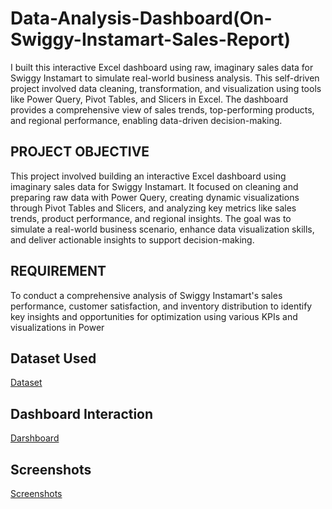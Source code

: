 # Data-Analysis-Dashboard(On-Swiggy-Instamart-Sales-Report)
I built this interactive Excel dashboard using raw, imaginary sales data for Swiggy Instamart to simulate real-world business analysis. This self-driven project involved data cleaning, transformation, and visualization using tools like Power Query, Pivot Tables, and Slicers in Excel. The dashboard provides a comprehensive view of sales trends, top-performing products, and regional performance, enabling data-driven decision-making.

## PROJECT OBJECTIVE
This project involved building an interactive Excel dashboard using imaginary sales data for Swiggy Instamart. It focused on cleaning and preparing raw data with Power Query, creating dynamic visualizations through Pivot Tables and Slicers, and analyzing key metrics like sales trends, product performance, and regional insights. The goal was to simulate a real-world business scenario, enhance data visualization skills, and deliver actionable insights to support decision-making.

## REQUIREMENT
To conduct a comprehensive analysis of Swiggy Instamart's sales performance, customer satisfaction, and inventory distribution to identify key insights and opportunities for optimization using various KPIs and visualizations in Power 

## Dataset Used 
<a href ="https://github.com/darshant15/Data-Analysis-Dashboard-On-Swiggy-Instamart-Sales-Report-/blob/fa491b7997befe793b6c58b3099cc1051874dc29/Swiggy-Instamart-project.xlsx">Dataset</a>

## Dashboard Interaction 
<a href ="https://github.com/darshant15/Data-Analysis-Dashboard-On-Swiggy-Instamart-Sales-Report-/blob/25ace7a8ee35a2192c2ebb2b2da1a45131f6bc2c/DASHBOARD(SWIGGY).png">Darshboard</a>

## Screenshots
<a href ="https://github.com/darshant15/Data-Analysis-Dashboard-On-Swiggy-Instamart-Sales-Report-/commit/03f450ebe733933eb48e4b187ce8549c047f3f4e">Screenshots</a>
